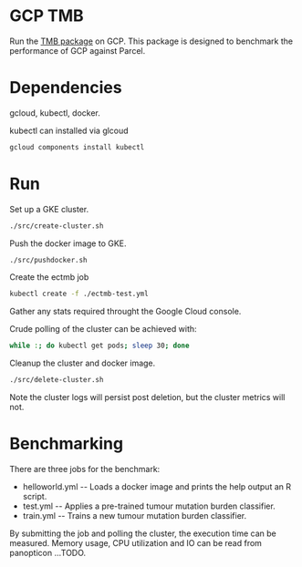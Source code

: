 # GCP TMB
Run the [TMB package](https://github.com/humanai-repo/TMB-package) on GCP. This
package is designed to benchmark the performance of GCP against Parcel.

# Dependencies
gcloud, kubectl, docker.

kubectl can installed via glcoud

```bash
gcloud components install kubectl
```

# Run

Set up a GKE cluster.

```bash
./src/create-cluster.sh
```

Push the docker image to GKE.

```bash
./src/pushdocker.sh
```

Create the ectmb job

```bash
kubectl create -f ./ectmb-test.yml
```

Gather any stats required throught the Google Cloud console.

Crude polling of the cluster can be achieved with:

```bash
while :; do kubectl get pods; sleep 30; done
```

Cleanup the cluster and docker image.

```bash
./src/delete-cluster.sh
```

Note the cluster logs will persist post deletion, but the cluster metrics will not.

# Benchmarking
There are three jobs for the benchmark:
 *  helloworld.yml -- Loads a docker image and prints the help output an R
    script.
 *  test.yml -- Applies a pre-trained tumour mutation burden classifier.
 *  train.yml -- Trains a new tumour mutation burden classifier.

By submitting the job and polling the cluster, the execution time can be
measured. Memory usage, CPU utilization and IO can be read from panopticon
...TODO.